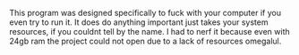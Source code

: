This program was designed specifically to fuck with your computer if you even try to run it.
It does do anything important just takes your system resources, if you couldnt tell by the name.
I had to nerf it because even with 24gb ram the project could not open due to a lack of resources omegalul.
